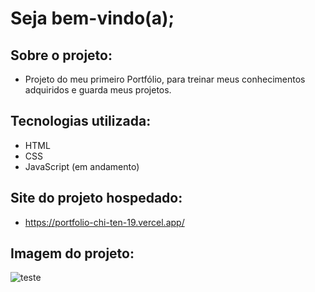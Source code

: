 # Seja bem-vindo(a); 

## Sobre o projeto: 
- Projeto do meu primeiro Portfólio, para treinar meus conhecimentos adquiridos e guarda meus projetos. 

## Tecnologias utilizada: 
- HTML 
- CSS 
- JavaScript (em andamento) 

## Site do projeto hospedado: 
- https://portfolio-chi-ten-19.vercel.app/ 

## Imagem do projeto: 
![teste](https://user-images.githubusercontent.com/109250906/221517885-2427ca0a-084e-4254-9bd2-90e76d8b257a.png)
